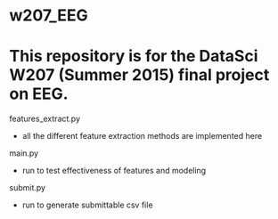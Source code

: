 # w207_EEG
# This repository is for the DataSci W207 (Summer 2015) final project on EEG.

features_extract.py
- all the different feature extraction methods are implemented here

main.py
- run to test effectiveness of features and modeling

submit.py
- run to generate submittable csv file